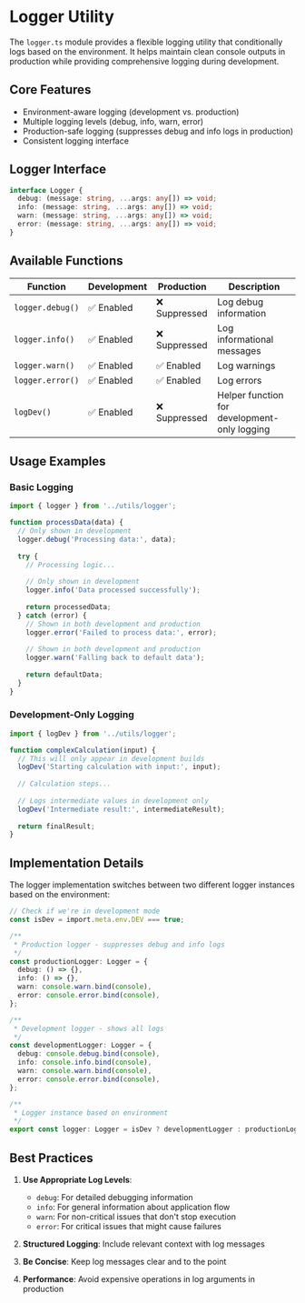 # Logger Utility

The `logger.ts` module provides a flexible logging utility that conditionally logs based on the environment. It helps maintain clean console outputs in production while providing comprehensive logging during development.

## Core Features

- Environment-aware logging (development vs. production)
- Multiple logging levels (debug, info, warn, error)
- Production-safe logging (suppresses debug and info logs in production)
- Consistent logging interface

## Logger Interface

```typescript
interface Logger {
  debug: (message: string, ...args: any[]) => void;
  info: (message: string, ...args: any[]) => void;
  warn: (message: string, ...args: any[]) => void;
  error: (message: string, ...args: any[]) => void;
}
```

## Available Functions

| Function | Development | Production | Description |
|----------|-------------|------------|-------------|
| `logger.debug()` | ✅ Enabled | ❌ Suppressed | Log debug information |
| `logger.info()` | ✅ Enabled | ❌ Suppressed | Log informational messages |
| `logger.warn()` | ✅ Enabled | ✅ Enabled | Log warnings |
| `logger.error()` | ✅ Enabled | ✅ Enabled | Log errors |
| `logDev()` | ✅ Enabled | ❌ Suppressed | Helper function for development-only logging |

## Usage Examples

### Basic Logging

```typescript
import { logger } from '../utils/logger';

function processData(data) {
  // Only shown in development
  logger.debug('Processing data:', data);
  
  try {
    // Processing logic...
    
    // Only shown in development
    logger.info('Data processed successfully');
    
    return processedData;
  } catch (error) {
    // Shown in both development and production
    logger.error('Failed to process data:', error);
    
    // Shown in both development and production
    logger.warn('Falling back to default data');
    
    return defaultData;
  }
}
```

### Development-Only Logging

```typescript
import { logDev } from '../utils/logger';

function complexCalculation(input) {
  // This will only appear in development builds
  logDev('Starting calculation with input:', input);
  
  // Calculation steps...
  
  // Logs intermediate values in development only
  logDev('Intermediate result:', intermediateResult);
  
  return finalResult;
}
```

## Implementation Details

The logger implementation switches between two different logger instances based on the environment:

```typescript
// Check if we're in development mode
const isDev = import.meta.env.DEV === true;

/**
 * Production logger - suppresses debug and info logs
 */
const productionLogger: Logger = {
  debug: () => {},
  info: () => {},
  warn: console.warn.bind(console),
  error: console.error.bind(console),
};

/**
 * Development logger - shows all logs
 */
const developmentLogger: Logger = {
  debug: console.debug.bind(console),
  info: console.info.bind(console),
  warn: console.warn.bind(console),
  error: console.error.bind(console),
};

/**
 * Logger instance based on environment
 */
export const logger: Logger = isDev ? developmentLogger : productionLogger;
```

## Best Practices

1. **Use Appropriate Log Levels**:
   - `debug`: For detailed debugging information
   - `info`: For general information about application flow
   - `warn`: For non-critical issues that don't stop execution
   - `error`: For critical issues that might cause failures

2. **Structured Logging**: Include relevant context with log messages

3. **Be Concise**: Keep log messages clear and to the point

4. **Performance**: Avoid expensive operations in log arguments in production 